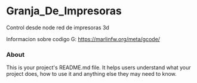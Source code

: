 Granja_De_Impresoras
====================

Control desde node red de impresoras 3d

Informacion sobre codigo G:
https://marlinfw.org/meta/gcode/
### About

This is your project's README.md file. It helps users understand what your
project does, how to use it and anything else they may need to know.
